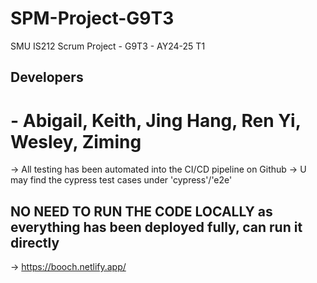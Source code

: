 # SPM-Project-G9T3
 SMU IS212 Scrum Project - G9T3 - AY24-25 T1

## Developers
#    - Abigail, Keith, Jing Hang, Ren Yi, Wesley, Ziming

-> All testing has been automated into the CI/CD pipeline on Github
-> U may find the cypress test cases under 'cypress'/'e2e'

## NO NEED TO RUN THE CODE LOCALLY as everything has been deployed fully, can run it directly
-> https://booch.netlify.app/

